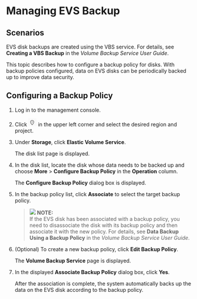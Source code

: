 # Managing EVS Backup<a name="evs_01_0110"></a>

## Scenarios<a name="section20439890153621"></a>

EVS disk backups are created using the VBS service. For details, see  **Creating a VBS Backup**  in the  _Volume Backup Service User Guide_.

This topic describes how to configure a backup policy for disks. With backup policies configured, data on EVS disks can be periodically backed up to improve data security.

## Configuring a Backup Policy<a name="section4076182216216"></a>

1.  Log in to the management console.
2.  Click  ![](figures/icon-region.png)  in the upper left corner and select the desired region and project.
3.  Under  **Storage**, click  **Elastic Volume Service**.

    The disk list page is displayed.

4.  In the disk list, locate the disk whose data needs to be backed up and choose  **More**  \>  **Configure Backup Policy**  in the  **Operation**  column.

    The  **Configure Backup Policy**  dialog box is displayed.

5.  In the backup policy list, click  **Associate**  to select the target backup policy.

    >![](/images/icon-note.gif) **NOTE:**   
    >If the EVS disk has been associated with a backup policy, you need to disassociate the disk with its backup policy and then associate it with the new policy. For details, see  **Data Backup Using a Backup Policy**  in the  _Volume Backup Service User Guide_.  

6.  \(Optional\) To create a new backup policy, click  **Edit Backup Policy**.

    The  **Volume Backup Service**  page is displayed.

7.  In the displayed  **Associate Backup Policy**  dialog box, click  **Yes**.

    After the association is complete, the system automatically backs up the data on the EVS disk according to the backup policy.


